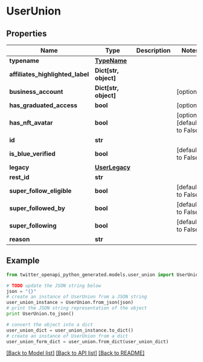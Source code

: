 # UserUnion


## Properties
Name | Type | Description | Notes
------------ | ------------- | ------------- | -------------
**typename** | [**TypeName**](TypeName.md) |  | 
**affiliates_highlighted_label** | **Dict[str, object]** |  | 
**business_account** | **Dict[str, object]** |  | [optional] 
**has_graduated_access** | **bool** |  | [optional] 
**has_nft_avatar** | **bool** |  | [optional] [default to False]
**id** | **str** |  | 
**is_blue_verified** | **bool** |  | [default to False]
**legacy** | [**UserLegacy**](UserLegacy.md) |  | 
**rest_id** | **str** |  | 
**super_follow_eligible** | **bool** |  | [default to False]
**super_followed_by** | **bool** |  | [default to False]
**super_following** | **bool** |  | [default to False]
**reason** | **str** |  | 

## Example

```python
from twitter_openapi_python_generated.models.user_union import UserUnion

# TODO update the JSON string below
json = "{}"
# create an instance of UserUnion from a JSON string
user_union_instance = UserUnion.from_json(json)
# print the JSON string representation of the object
print UserUnion.to_json()

# convert the object into a dict
user_union_dict = user_union_instance.to_dict()
# create an instance of UserUnion from a dict
user_union_form_dict = user_union.from_dict(user_union_dict)
```
[[Back to Model list]](../README.md#documentation-for-models) [[Back to API list]](../README.md#documentation-for-api-endpoints) [[Back to README]](../README.md)


